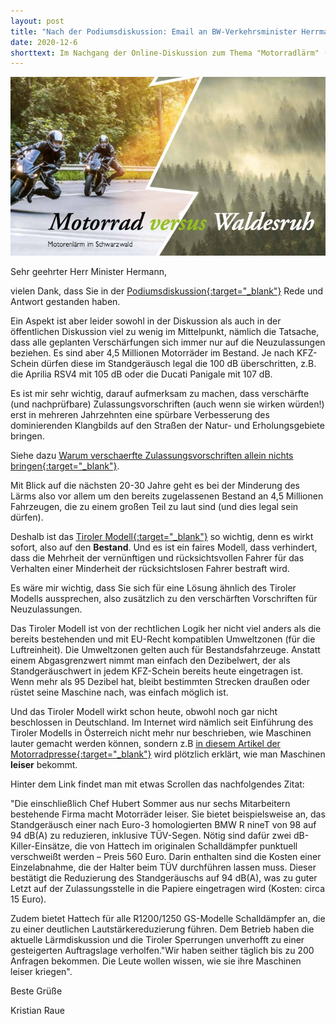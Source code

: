 ```yaml
---
layout: post
title: "Nach der Podiumsdiskussion: Email an BW-Verkehrsminister Herrmann"
date: 2020-12-6
shorttext: Im Nachgang der Online-Diskussion zum Thema "Motorradlärm" (am Do. 26.11.2020) mit Verkehrsminister Winfried Hermann sowie den Lärmschutzbeauftragten des Landes, Thomas Marwein sowie weiteren Akteuren, habe ich das folgende E-Mail an den Verkehrsminister gesendet, das bislang unbeantwortet blieb."
---
```


<img src="/assets/images/motorradvswaldesruh.jpg" alt="Grafik" title="" />

Sehr geehrter Herr Minister Hermann,

vielen Dank, dass Sie in der <span style="text-decoration: underline;">[Podiumsdiskussion](https://vm.baden-wuerttemberg.de/index.php?id=18123){:target="_blank"}</span> Rede und Antwort gestanden haben.

Ein Aspekt ist aber leider sowohl in der Diskussion als auch in der öffentlichen Diskussion viel zu wenig im Mittelpunkt, nämlich die Tatsache, dass alle geplanten Verschärfungen sich immer nur auf die Neuzulassungen beziehen. Es sind aber 4,5 Millionen Motorräder im Bestand. Je nach KFZ-Schein dürfen diese im Standgeräusch legal die 100 dB überschritten, z.B. die Aprilia RSV4 mit 105 dB oder die Ducati Panigale mit 107 dB.

Es ist mir sehr wichtig, darauf aufmerksam zu machen, dass verschärfte (und nachprüfbare) Zulassungsvorschriften (auch wenn sie wirken würden!) erst in mehreren Jahrzehnten eine spürbare Verbesserung des dominierenden Klangbilds auf den Straßen der Natur- und Erholungsgebiete bringen.

Siehe dazu <span style="text-decoration: underline;">[Warum verschaerfte Zulassungsvorschriften allein nichts bringen](https://www.rettet-die-stille.de/2020/09/14/warum-verschaerfte-zulassungsvorschriften-allein-nichts-bringen.html){:target="_blank"}</span>.

Mit Blick auf die nächsten 20-30 Jahre geht es bei der Minderung des Lärms also vor allem um den bereits zugelassenen Bestand an 4,5 Millionen Fahrzeugen, die zu einem großen Teil zu laut sind (und dies legal sein dürfen).

Deshalb ist das <span style="text-decoration: underline;">[Tiroler Modell](https://www.rettet-die-stille.de/2020/08/03/was-gegen-motorradlaerm-helfen-wuerde-und-was-nicht.html#tiroler_modell){:target="_blank"}</span> so wichtig, denn es wirkt sofort, also auf den <b>Bestand</b>. Und es ist ein faires Modell, dass verhindert, dass die Mehrheit der vernünftigen und rücksichtsvollen Fahrer für das Verhalten einer Minderheit der rücksichtslosen Fahrer bestraft wird. 

Es wäre mir wichtig, dass Sie sich für eine Lösung ähnlich des Tiroler Modells aussprechen, also zusätzlich zu den verschärften Vorschriften für Neuzulassungen. 

Das Tiroler Modell ist von der rechtlichen Logik her nicht viel anders als die bereits bestehenden und mit EU-Recht kompatiblen Umweltzonen (für die Luftreinheit). Die Umweltzonen gelten auch für Bestandsfahrzeuge. Anstatt einem Abgasgrenzwert nimmt man einfach den Dezibelwert, der als Standgeräuschwert in jedem KFZ-Schein bereits heute eingetragen ist. Wenn mehr als 95 Dezibel hat, bleibt bestimmten Strecken draußen oder rüstet seine Maschine nach, was einfach möglich ist.

Und das Tiroler Modell wirkt schon heute, obwohl noch gar nicht beschlossen in Deutschland. Im Internet wird nämlich seit Einführung des Tiroler Modells in Österreich nicht mehr nur beschrieben, wie Maschinen lauter gemacht werden können, sondern z.B <span style="text-decoration: underline;">[in diesem Artikel der Motorradpresse](https://www.motorradonline.de/ratgeber/laermfahrverbot-oesterreich-tirol-betroffene-modelle/ ){:target="_blank"}</span> wird plötzlich erklärt, wie man Maschinen <b>leiser</b> bekommt.

Hinter dem Link findet man mit etwas Scrollen das nachfolgendes Zitat:

"Die einschließlich Chef Hubert Sommer aus nur sechs Mitarbeitern bestehende Firma macht Motorräder leiser. Sie bietet beispielsweise an, das Standgeräusch einer nach Euro-3 homologierten BMW R nineT von 98 auf 94 dB(A) zu reduzieren, inklusive TÜV-Segen. Nötig sind dafür zwei dB-Killer-Einsätze, die von Hattech im originalen Schalldämpfer punktuell verschweißt werden – Preis 560 Euro. Darin enthalten sind die Kosten einer Einzelabnahme, die der Halter beim TÜV durchführen lassen muss. Dieser bestätigt die Reduzierung des Standgeräuschs auf 94 dB(A), was zu guter Letzt auf der Zulassungsstelle in die Papiere eingetragen wird (Kosten: circa 15 Euro). 

Zudem bietet Hattech für alle R1200/1250 GS-Modelle Schalldämpfer an, die zu einer deutlichen Lautstärkereduzierung führen. Dem Betrieb haben die aktuelle Lärmdiskussion und die Tiroler Sperrungen unverhofft zu einer gesteigerten Auftragslage verholfen."Wir haben seither täglich bis zu 200 Anfragen bekommen. Die Leute wollen wissen, wie sie ihre Maschinen leiser kriegen".

Beste Grüße

Kristian Raue



 




